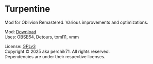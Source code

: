 # Turpentine
 Mod for Oblivion Remastered. Various improvements and optimizations.  

Mod: [Download](https://www.nexusmods.com/fallout4/mods/84214)  
Uses: [OBSE64](https://www.nexusmods.com/oblivionremastered/mods/282), [Detours](https://github.com/Nukem9/detours.git), [toml11](https://github.com/ToruNiina/toml11),  [vmm](https://github.com/Perchik71/X-Cell-FO4/tree/master/depends/vmm)

License: [GPLv3](https://www.gnu.org/licenses/gpl-3.0.html)  
Copyright © 2025 aka perchik71. All rights reserved.  
Dependencies are under their respective licenses.

